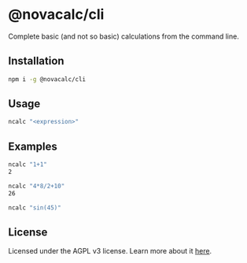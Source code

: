 # @novacalc/cli

Complete basic (and not so basic) calculations from the command line.

## Installation

```bash
npm i -g @novacalc/cli
```

## Usage

```bash
ncalc "<expression>"
```

## Examples

```bash
ncalc "1+1"
2
```

```bash
ncalc "4*8/2+10"
26
```
```bash
ncalc "sin(45)"
```

## License
Licensed under the AGPL v3 license. Learn more about it [here](https://www.gnu.org/licenses/agpl-3.0.en.html).